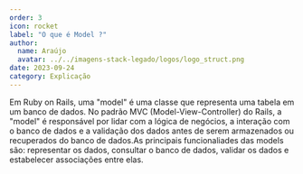 ```yaml
---
order: 3
icon: rocket
label: "O que é Model ?"
author:
  name: Araújo
  avatar: ../../imagens-stack-legado/logos/logo_struct.png
date: 2023-09-24
category: Explicação
---
```


Em Ruby on Rails, uma "model" é uma classe que representa uma tabela em um banco de dados. No padrão MVC (Model-View-Controller) do Rails, a "model" é responsável por lidar com a lógica de negócios, a interação com o banco de dados e a validação dos dados antes de serem armazenados ou recuperados do banco de dados.As principais funcionaliades das models são: representar os dados, consultar o banco de dados, validar os dados e estabelecer associações entre elas.